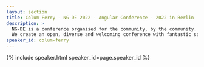 ```yaml
---
layout: section
title: Colum Ferry - NG-DE 2022 - Angular Conference - 2022 in Berlin
description: >
  NG-DE is a conference organised for the community, by the community.
  We create an open, diverse and welcoming conference with fantastic speakers and a warm and friendly environment. 
speaker_id: colum-ferry
---
```


{% include speaker.html speaker_id=page.speaker_id %}
